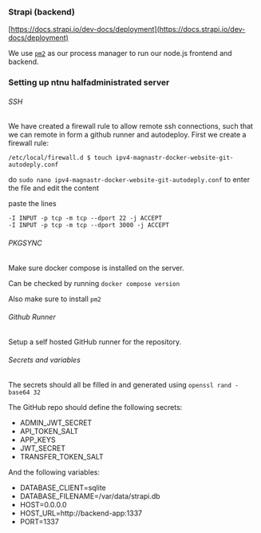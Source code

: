 ### Strapi (backend)

[https://docs.strapi.io/dev-docs/deployment](https://docs.strapi.io/dev-docs/deployment)

We use [`pm2`](https://www.npmjs.com/package/pm2) as our process manager to run our node.js frontend and backend.

### Setting up ntnu halfadministrated server

###### SSH

We have created a firewall rule to allow remote ssh connections, such that we can remote in form a github runner and autodeploy. First we create a firewall rule:

`/etc/local/firewall.d $ touch ipv4-magnastr-docker-website-git-autodeply.conf`

do `sudo nano ipv4-magnastr-docker-website-git-autodeply.conf` to enter the file and edit the content

paste the lines

```
-I INPUT -p tcp -m tcp --dport 22 -j ACCEPT
-I INPUT -p tcp -m tcp --dport 3000 -j ACCEPT
```

###### PKGSYNC

Make sure docker compose is installed on the server.

Can be checked by running `docker compose version`

Also make sure to install `pm2`

###### Github Runner

Setup a self hosted GitHub runner for the repository.

###### Secrets and variables

The secrets should all be filled in and generated using `openssl rand -base64 32`

The GitHub repo should define the following secrets:

-   ADMIN_JWT_SECRET
-   API_TOKEN_SALT
-   APP_KEYS
-   JWT_SECRET
-   TRANSFER_TOKEN_SALT

And the following variables:

- DATABASE_CLIENT=sqlite
- DATABASE_FILENAME=/var/data/strapi.db
- HOST=0.0.0.0
- HOST_URL=http://backend-app:1337
- PORT=1337